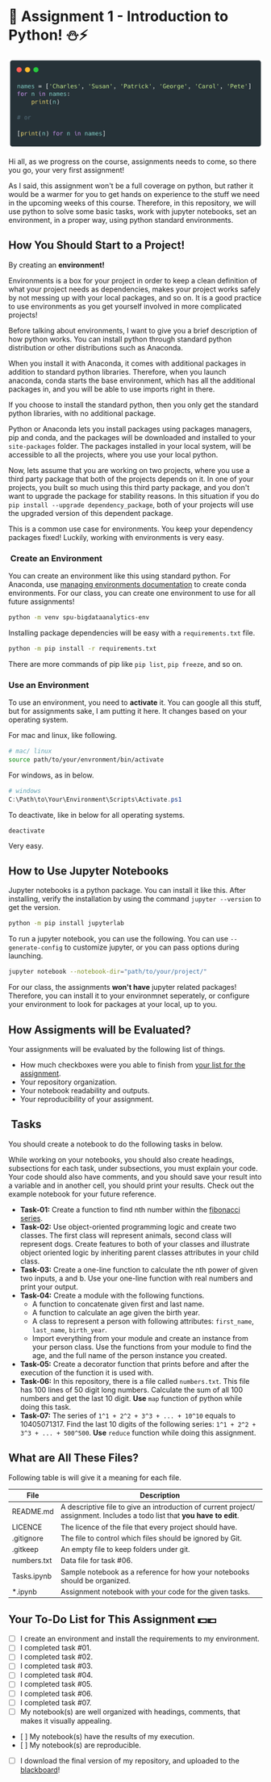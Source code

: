 # :wave:  Assignment 1 - Introduction to Python! :snowman::zap:

![header-image](https://raw.githubusercontent.com/wilfredinni/pysheetComments/master/2019/March/python_comprehensions/comprehensions.png)

Hi all, as we progress on the course, assignments needs to come, so there you go, your very first assignment!

As I said, this assignment won't be a full coverage on python, but rather it would be a warmer for you to get hands on experience to the stuff we need in the upcoming weeks of this course. Therefore, in this repository, we will use python to solve some basic tasks, work with jupyter notebooks, set an environment, in a proper way, using python standard environments.

## How You Should Start to a Project!

By creating an **environment!**

Environments is a box for your project in order to keep a clean definition of what your project needs as dependencies, makes your project works safely by not messing up with your local packages, and so on. It is a good practice to use environments as you get yourself involved in more complicated projects!

Before talking about environments, I want to give you a brief description of how python works. You can install python through standard python distribution or other distributions such as Anaconda. 

When you install it with Anaconda, it comes with additional packages in addition to standard python libraries. Therefore, when you launch anaconda, conda starts the base environment, which has all the additional packages in, and you will be able to use imports right in there. 

If you choose to install the standard python, then you only get the standard python libraries, with no additional package. 

Python or Anaconda lets you install packages using packages managers, pip and conda, and the packages will be downloaded and installed to your `site-packages` folder. The packages installed in your local system, will be accessible to all the projects, where you use your local python.

Now, lets assume that you are working on two projects, where you use a third party package that both of the projects depends on it. In one of your projects, you built so much using this third party package, and you don't want to upgrade the package for stability reasons. In this situation if you do `pip install --upgrade dependency_package`, both of your projects will use the upgraded version of this dependent package.

This is a common use case for environments. You keep your dependency packages fixed! Luckily, working with environments is very easy.

<h3> Create an Environment </h3>

You can create an environment like this using standard python. For Anaconda, use [managing environments documentation](https://docs.conda.io/projects/conda/en/latest/user-guide/tasks/manage-environments.html) to create conda environments. For our class, you can create one environment to use for all future assignments!

``` sh
python -m venv spu-bigdataanalytics-env
```

Installing package dependencies will be easy with a `requirements.txt` file. 

``` sh
python -m pip install -r requirements.txt
```

There are more commands of pip like `pip list`, `pip freeze`, and so on.

### Use an Environment

To use an environment, you need to **activate** it. You can google all this stuff, but for assignments sake, I am putting it here. It changes based on your operating system.

For mac and linux, like following.

``` sh
# mac/ linux
source path/to/your/envronment/bin/activate
```

For windows, as in below.

``` ps1
# windows
C:\Path\to\Your\Environment\Scripts\Activate.ps1
```

To deactivate, like in below for all operating systems.

```
deactivate
```

Very easy.

## How to Use Jupyter Notebooks

Jupyter notebooks is a python package. You can install it like this. After installing, verify the installation by using the command `jupyter --version` to get the version.

``` sh
python -m pip install jupyterlab
```

To run a jupyter notebook, you can use the following. You can use `--generate-config` to customize jupyter, or you can pass options during launching.

``` sh
jupyter notebook --notebook-dir="path/to/your/project/"
```

For our class, the assignments **won't have** jupyter related packages! Therefore, you can install it to your environmnet seperately, or configure your environment to look for packages at your local, up to you.

## How Assigments will be Evaluated?

Your assignments will be evaluated by the following list of things.

- How much checkboxes were you able to finish from [your list for the assignment](#your-to-do-list-for-this-task).
- Your repository organization.
- Your notebook readability and outputs.
- Your reproducibility of your assignment.

<h2> Tasks </h2>

You should create a notebook to do the following tasks in below. 

<!-- TODO: Create an example notebook to illustrate how notebooks should be. -->
While working on your notebooks, you should also create headings, subsections for each task, under subsections, you must explain your code. Your code should also have comments, and you should save your result into a variable and in another cell, you should print your results. Check out the example notebook for your future reference.

- **Task-01:** Create a function to find nth number within the [fibonacci series](https://en.wikipedia.org/wiki/Fibonacci_number).
- **Task-02:** Use object-oriented programming logic and create two classes. The first class will represent animals, second class will represent dogs. Create features to both of your classes and illustrate object oriented logic by inheriting parent classes attributes in your child class.
- **Task-03:** Create a one-line function to calculate the nth power of given two inputs, a and b. Use your one-line function with real numbers and print your output.
- **Task-04:** Create a module with the following functions.
    - A function to concatenate given first and last name.
    - A function to calculate an age given the birth year.
    - A class to represent a person with following attributes: `first_name`, `last_name`, `birth_year`.
    - Import everything from your module and create an instance from your person class. Use the functions from your module to find the age, and the full name of the person instance you created.
- **Task-05:** Create a decorator function that prints before and after the execution of the function it is used with.
- **Task-06:** In this repository, there is a file called `numbers.txt`. This file has 100 lines of 50 digit long numbers. Calculate the sum of all 100 numbers and get the last 10 digit. **Use** `map` function of python while doing this task.
- **Task-07:** The series of `1^1 + 2^2 + 3^3 + ... + 10^10` equals to 10405071317. Find the last 10 digits of the following series: `1^1 + 2^2 + 3^3 + ... + 500^500`. **Use** `reduce` function while doing this assignment.

## What are All These Files?

Following table is will give it a meaning for each file.

File                | Description 
-------             | ----------- 
README.md           | A descriptive file to give an introduction of current project/ assignment. Includes a todo list that **you have to edit**.
LICENCE             | The licence of the file that every project should have.
.gitignore          | The file to control which files should be ignored by Git.
.gitkeep            | An empty file to keep folders under git.
numbers.txt         | Data file for task #06.
Tasks.ipynb         | Sample notebook as a reference for how your notebooks should be organized.
*.ipynb             | Assignment notebook with your code for the given tasks.

## Your To-Do List for This Assignment :dollar::euro:

- [ ] I create an environment and install the requirements to my environment.
- [ ] I completed task #01.
- [ ] I completed task #02.
- [ ] I completed task #03.
- [ ] I completed task #04.
- [ ] I completed task #05.
- [ ] I completed task #06.
- [ ] I completed task #07.
- [ ] My notebook(s) are well organized with headings, comments, that makes it visually appealing.
- [ ] My notebook(s) have the results of my execution.
- [ ] My notebook(s) are reproducible.
- [ ] I download the final version of my repository, and uploaded to the [blackboard](https://saintpeters.blackboard.com/)!
